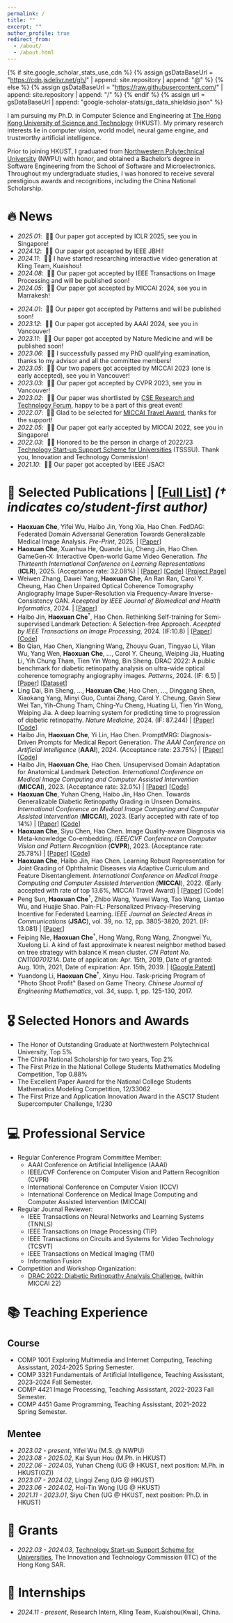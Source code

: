 ```yaml
---
permalink: /
title: ""
excerpt: ""
author_profile: true
redirect_from: 
  - /about/
  - /about.html
---
```


{% if site.google_scholar_stats_use_cdn %}
{% assign gsDataBaseUrl = "https://cdn.jsdelivr.net/gh/" | append: site.repository | append: "@" %}
{% else %}
{% assign gsDataBaseUrl = "https://raw.githubusercontent.com/" | append: site.repository | append: "/" %}
{% endif %}
{% assign url = gsDataBaseUrl | append: "google-scholar-stats/gs_data_shieldsio.json" %}

<span class='anchor' id='about-me'></span>

I am pursuing my Ph.D. in Computer Science and Engineering at [The Hong Kong University of Science and Technology](https://hkust.edu.hk) (HKUST). My primary research interests lie in computer vision, world model, neural game engine, and trustworthy artificial intelligence.

Prior to joining HKUST, I graduated from [Northwestern Polytechnical University](https://en.nwpu.edu.cn) (NWPU) with honor, and obtained a Bachelor’s degree in Software Engineering from the School of Software and Microelectronics.
Throughout my undergraduate studies, I was honored to receive several prestigious awards and recognitions, including the China National Scholarship.

<!-- Honestly, I have chance to work with some great researchers as Prof.Feiping Nie, Prof. Xuelong Li and Prof. Wei Zheng in the field of machine learning. -->

<!-- My research interest includes neural machine translation and computer vision. I have published more than 100 papers at the top international AI conferences with total <a href='https://scholar.google.com/citations?user=DhtAFkwAAAAJ'>google scholar citations <strong><span id='total_cit'>260000+</span></strong></a> (You can also use google scholar badge <a href='https://scholar.google.com/citations?user=DhtAFkwAAAAJ'><img src="https://img.shields.io/endpoint?url={{ url | url_encode }}&logo=Google%20Scholar&labelColor=f6f6f6&color=9cf&style=flat&label=citations"></a>). -->


# 🔥 News
- *2025.01*: &nbsp;🎉🎉 Our paper got accepted by ICLR 2025, see you in Singapore!
- *2024.12*: &nbsp;🎉🎉 Our paper got accepted by IEEE JBHI!
- *2024.11*: &nbsp;🎉🎉 I have started researching interactive video generation at Kling Team, Kuaishou!
- *2024.08*: &nbsp;🎉🎉 Our paper got accepted by IEEE Transactions on Image Processing and will be published soon!
- *2024.05*: &nbsp;🎉🎉 Our paper got accepted by MICCAI 2024, see you in Marrakesh!
<!-- - *2024.05*: &nbsp;🎉🎉 I have started my research internship at Tencent! -->
- *2024.01*: &nbsp;🎉🎉 Our paper got accepted by Patterns and will be published soon!
- *2023.12*: &nbsp;🎉🎉 Our paper got accepted by AAAI 2024, see you in Vancouver!
- *2023.11*: &nbsp;🎉🎉 Our paper got accepted by Nature Medicine and will be published soon!
- *2023.06*: &nbsp;🎉🎉 I successfully passed my PhD qualifying examination, thanks to my advisor and all the committee members!
- *2023.05*: &nbsp;🎉🎉 Our two papers got accepted by MICCAI 2023 (one is early accepted), see you in Vancouver!
- *2023.03*: &nbsp;🎉🎉 Our paper got accepted by CVPR 2023, see you in Vancouver!
- *2023.02*: &nbsp;🎉🎉 Our paper was shortlisted by [CSE Research and Technology Forum](https://cse.hkust.edu.hk/event/RTF2023/), happy to be a part of this great event!
- *2022.07*: &nbsp;🎉🎉 Glad to be selected for [MICCAI Travel Award](https://conferences.miccai.org/2022/en/MICCAI-2022-STUDENT-TRAVEL-AWARDS.html), thanks for the support!
- *2022.05*: &nbsp;🎉🎉 Our paper got early accepted by MICCAI 2022, see you in Singapore!
- *2022.03*: &nbsp;🎉🎉 Honored to be the person in charge of 2022/23 [Technology Start-up Support Scheme for Universities](https://www.itf.gov.hk/en/project-search/project-profile/index.html?ReferenceNo=TSSSU/HKUST/22/03) (TSSSU).
Thank you, Innovation and Technology Commission!
- *2021.10*: &nbsp;🎉🎉 Our paper got accepted by IEEE JSAC!

# 📝 Selected Publications | [[Full List](https://scholar.google.com/citations?user=rCvK7tcAAAAJ&hl)] *(† indicates co/student-first author)*
 
<!-- 
<div class='paper-box'><div class='paper-box-image'><div><div class="badge">CVPR 2016</div><img src='images/500x300.png' alt="sym" width="100%"></div></div>
<div class='paper-box-text' markdown="1">

[Deep Residual Learning for Image Recognition](https://openaccess.thecvf.com/content_cvpr_2016/papers/He_Deep_Residual_Learning_CVPR_2016_paper.pdf)

**Kaiming He**, Xiangyu Zhang, Shaoqing Ren, Jian Sun

[**Project**](https://scholar.google.com/citations?view_op=view_citation&hl=zh-CN&user=DhtAFkwAAAAJ&citation_for_view=DhtAFkwAAAAJ:ALROH1vI_8AC) <strong><span class='show_paper_citations' data='DhtAFkwAAAAJ:ALROH1vI_8AC'></span></strong>
- Lorem ipsum dolor sit amet, consectetur adipiscing elit. Vivamus ornare aliquet ipsum, ac tempus justo dapibus sit amet. 
</div>
</div> -->
<!-- 
- **Haoxuan Che**<sup>†</sup>, Haibo Jin<sup>†</sup>, Yi, Lin, Hao Chen. FedGMRG: Federated Learning for Generalizable Medical Report Generation. 
*Pre-Print*, 2023. 
| [Paper] -->
- **Haoxuan Che**, Yifei Wu, Haibo Jin, Yong Xia, Hao Chen. FedDAG: Federated Domain Adversarial Generation Towards Generalizable Medical Image Analysis. 
*Pre-Print*, 2025. 
| [[Paper](https://arxiv.org/abs/2501.13967)]
- **Haoxuan Che**, Xuanhua He, Quande Liu, Cheng Jin, Hao Chen. GameGen-X: Interactive Open-world Game Video Generation.
*The Thirteenth International Conference on Learning Representations* (**ICLR**), 2025. 
(Acceptance rate: 32.08%)
| [[Paper](https://arxiv.org/abs/2411.00769)] [[Code](https://github.com/GameGen-X/GameGen-X)] 
[[Project Page](https://gamegen-x.github.io/)]
- Weiwen Zhang, Dawei Yang, **Haoxuan Che**, An Ran Ran, Carol Y. Cheung, Hao Chen Unpaired Optical Coherence Tomography Angiography Image Super-Resolution via Frequency-Aware Inverse-Consistency GAN.
*Aceepted by IEEE Journal of Biomedical and Health Informatics*, 2024. 
| [[Paper](https://arxiv.org/abs/2309.17269)]
- Haibo Jin, **Haoxuan Che**<sup>†</sup>, Hao Chen. Rethinking Self-training for Semi-supervised Landmark Detection: A Selection-free Approach. 
*Aceepted by IEEE Transactions on Image Processing*, 2024. 
(IF:10.8)
| [[Paper](https://arxiv.org/abs/2404.04556)] [[Code](https://github.com/jhb86253817/STLD)] 
- Bo Qian, Hao Chen, Xiangning Wang, Zhouyu Guan, Tingyao Li, Yilan Wu, Yang Wen, **Haoxuan Che**, ..., Carol Y. Cheung, Weiping Jia, Huating Li, Yih Chung Tham, Tien Yin Wong, Bin Sheng. DRAC 2022: A public benchmark for diabetic retinopathy analysis on ultra-wide optical coherence tomography angiography images.
*Patterns*, 2024. 
(IF: 6.5) 
| [[Paper](https://www.cell.com/patterns/pdf/S2666-3899(24)00020-5.pdf)] [[Dataset](https://drac22.grand-challenge.org)]
- Ling Dai, Bin Sheng, ..., **Haoxuan Che**, Hao Chen, ..., Dinggang Shen, Xiaokang Yang, Minyi Guo, Cuntai Zhang, Carol Y. Cheung, Gavin Siew Wei Tan, Yih-Chung Tham, Ching-Yu Cheng, Huating Li, Tien Yin Wong, Weiping Jia. A deep learning system for predicting time to progression of diabetic retinopathy. 
*Nature Medicine*, 2024. 
(IF: 87.244)
| [[Paper](https://doi.org/10.1038/s41591-023-02742-5)] [[Code](https://github.com/drpredict/DeepDR_Plus)]
- Haibo Jin, **Haoxuan Che**, Yi Lin, Hao Chen. PromptMRG: Diagnosis-Driven Prompts for Medical Report Generation. 
*The AAAI Conference on Artificial Intelligence* (**AAAI**), 2024. 
(Acceptance rate: 23.75%)
| [[Paper](https://arxiv.org/abs/2308.12604)] [[Code](https://github.com/jhb86253817/PromptMRG)]
- Haibo Jin, **Haoxuan Che**, Hao Chen. Unsupervised Domain Adaptation for Anatomical Landmark Detection. 
*International Conference on Medical Image Computing and Computer Assisted Intervention* (**MICCAI**), 2023. 
(Acceptance rate: 32.0%)
| [[Paper](https://arxiv.org/abs/2308.13286)] [[Code](https://github.com/jhb86253817/uda_med_landmark)]
- **Haoxuan Che**, Yuhan Cheng, Haibo Jin, Hao Chen. Towards Generalizable Diabetic Retinopathy Grading in Unseen Domains. 
*International Conference on Medical Image Computing and Computer Assisted Intervention* (**MICCAI**), 2023. 
(Early accepted with rate of top 14%)
| [[Paper](https://arxiv.org/abs/2307.04378)] [[Code](https://github.com/chehx/DGDR)]
- **Haoxuan Che**, Siyu Chen, Hao Chen. Image Quality-aware Diagnosis via Meta-knowledge Co-embedding. 
*IEEE/CVF Conference on Computer Vision and Pattern Recognition* (**CVPR**), 2023.
(Acceptance rate: 25.78%)
| [[Paper](https://arxiv.org/abs/2303.15038)] [[Code](https://github.com/chehx/MKCNet)]
- **Haoxuan Che**, Haibo Jin, Hao Chen. Learning Robust Representation for Joint Grading of Ophthalmic Diseases via Adaptive Curriculum and Feature Disentanglement. 
*International Conference on Medical Image Computing and Computer Assisted Intervention* (**MICCAI**), 2022. 
(Early accepted with rate of top 13.6%, MICCAI Travel Award)
| [[Paper](https://arxiv.org/abs/2207.04183)] [Code]
- Peng Sun, **Haoxuan Che**<sup>†</sup>, Zhibo Wang, Yuwei Wang, Tao Wang, Liantao Wu, and Huajie Shao. Pain-FL: Personalized Privacy-Preserving Incentive for Federated Learning. 
*IEEE Journal on Selected Areas in Communications* (**JSAC**), vol. 39, no. 12, pp. 3805-3820, 2021. 
(IF: 13.081)
| [[Paper](https://ieeexplore.ieee.org/abstract/document/9565851)]
- Feiping Nie, **Haoxuan Che**<sup>†</sup>, Hong Wang, Rong Wang, Zhongwei Yu, Xuelong Li. A kind of fast approximate k nearest neighbor method based on tree strategy with balance K mean cluster. 
*CN Patent No. CN110070121A*. Date of application: Apr. 15th, 2019, Date of granted: Aug. 10th, 2021, Date of expiration: Apr. 15th, 2039.
| [[Google Patent](https://patents.google.com/patent/CN110070121A/zh?oq=CN110070121A)]
- Yuandong Li, **Haoxuan Che**<sup>†</sup>, Xinyu Hou. Task-pricing Program of "Photo Shoot Proﬁt" Based on Game Theory. 
*Chinese Journal of Engineering Mathematics*, vol. 34, supp. 1, pp. 125-130, 2017.

# 🎖 Selected Honors and Awards
- The Honor of Outstanding Graduate at Northwestern Polytechnical University, Top 5%
- The China National Scholarship for two years, Top 2%
- The First Prize in the National College Students Mathematics Modeling Competition, Top 0.88%
- The Excellent Paper Award for the National College Students Mathematics Modeling Competition, 12/33062
- The First Prize and Application Innovation Award in the ASC17 Student Supercomputer Challenge, 1/230

<!-- # 📖 Educations
- *2021.08 - present*, Ph.D. Candidate, School of Engineering, Hong Kong University of Science and Technology, Hong Kong SAR. 
- *2015.09 - 2019.06*, Undergraduate, School of Software and Microelectronics, Northwestern Polytechnical University, Xi'an.
- *2012.09 - 2015.06*, Studet, Xi'an Qujiang No.1 Middle School, Xi'an. -->

# 💻 Professional Service
- Regular Conference Program Committee Member: 
  - AAAI Conference on Artificial Intelligence (AAAI)
  - IEEE/CVF Conference on Computer Vision and Pattern Recognition (CVPR)
  - International Conference on Computer Vision (ICCV)
  - International Conference on Medical Image Computing and Computer Assisted Intervention (MICCAI)
- Regular Journal Reviewer:
  - IEEE Transactions on Neural Networks and Learning Systems (TNNLS)
  - IEEE Transactions on Image Processing (TIP)
  - IEEE Transactions on Circuits and Systems for Video Technology (TCSVT)
  - IEEE Transactions on Medical Imaging (TMI)
  - Information Fusion
- Competition and Workshop Organization:
  - [DRAC 2022: Diabetic Retinopathy Analysis Challenge.](https://drac22.grand-challenge.org) (within MICCAI 22)

# 📚 Teaching Experience
## Course 
- COMP 1001 Exploring Multimedia and Internet Computing, Teaching Assisstant, 2024-2025 Spring Semester.
- COMP 3321 Fundamentals of Artificial Intelligence, Teaching Assisstant, 2023-2024 Fall Semester.
- COMP 4421 Image Processing, Teaching Assisstant, 2022-2023 Fall Semester.
- COMP 4451 Game Programming, Teaching Assisstant, 2021-2022 Spring Semester.

## Mentee
- *2023.02 - present*, Yifei Wu (M.S. @ NWPU)
- *2023.08 - 2025.02*, Kai Syun Hou (M.Ph. in HKUST)
- *2022.06 - 2024.05*, Yuhan Cheng (UG @ HKUST, next position: M.Ph. in HKUST(GZ))
- *2023.07 - 2024.02*, Lingqi Zeng (UG @ HKUST)
- *2023.06 - 2024.02*, Hoi-Tin Wong (UG @ HKUST)
- *2021.11 - 2023.01*, Siyu Chen (UG @ HKUST, next position: Ph.D. in HKUST)

# 💬 Grants
- *2022.03 - 2024.03*, [Technology Start-up Support Scheme for Universities](https://www.itf.gov.hk/en/project-search/project-profile/index.html?ReferenceNo=TSSSU/HKUST/22/03), The Innovation and Technology Commission (ITC) of the Hong Kong SAR.

# 💼 Internships
- *2024.11 - present*, Research Intern, Kling Team, Kuaishou(Kwai), China.
<!-- - *2024.05 - 2024.10*, Research Intern, Tencent, China. -->

<!-- #  💬 Invited Talks
- *2021.06*, Lorem ipsum dolor sit amet, consectetur adipiscing elit. Vivamus ornare aliquet ipsum, ac tempus justo dapibus sit amet. 
- *2021.03*, Lorem ipsum dolor sit amet, consectetur adipiscing elit. Vivamus ornare aliquet ipsum, ac tempus justo dapibus sit amet.  \| [\[video\]](https://github.com/) -->